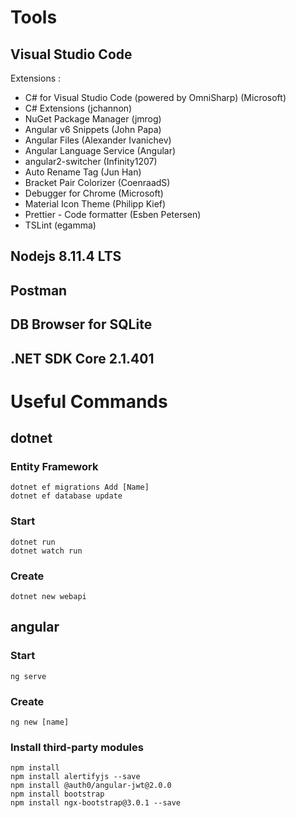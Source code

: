 # Tools
## Visual Studio Code
Extensions :
 * C# for Visual Studio Code (powered by OmniSharp) (Microsoft)
 * C# Extensions (jchannon)
 * NuGet Package Manager (jmrog)
 * Angular v6 Snippets (John Papa)
 * Angular Files (Alexander Ivanichev)
 * Angular Language Service (Angular)
 * angular2-switcher (Infinity1207)
 * Auto Rename Tag (Jun Han)
 * Bracket Pair Colorizer (CoenraadS)
 * Debugger for Chrome (Microsoft)
 * Material Icon Theme (Philipp Kief)
 * Prettier - Code formatter (Esben Petersen)
 * TSLint (egamma)

## Nodejs 8.11.4 LTS
## Postman
## DB Browser for SQLite
## .NET SDK Core 2.1.401

# Useful Commands
## dotnet
### Entity Framework
```
dotnet ef migrations Add [Name]
dotnet ef database update
```

### Start
```
dotnet run
dotnet watch run
```

### Create
```
dotnet new webapi
```

## angular
### Start
```
ng serve
```

### Create
```
ng new [name]
```

### Install third-party modules
```
npm install
npm install alertifyjs --save
npm install @auth0/angular-jwt@2.0.0
npm install bootstrap
npm install ngx-bootstrap@3.0.1 --save
```
